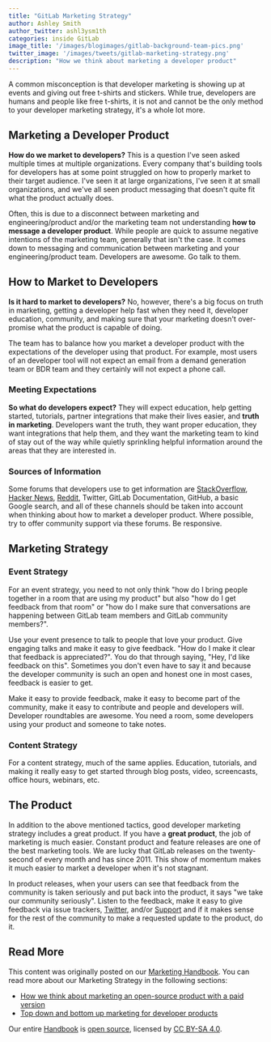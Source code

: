 ```yaml
---
title: "GitLab Marketing Strategy"
author: Ashley Smith
author_twitter: ashl3ysm1th
categories: inside GitLab
image_title: '/images/blogimages/gitlab-background-team-pics.png'
twitter_image: '/images/tweets/gitlab-marketing-strategy.png'
description: "How we think about marketing a developer product"
---
```


A common misconception is that developer marketing is showing up at
events and giving out free t-shirts and stickers. While true,
developers are humans and people like free t-shirts, it is not
and cannot be the only method to your developer marketing
strategy, it's a whole lot more.

<!-- more -->

## Marketing a Developer Product

**How do we market to developers?** This is a question I've seen asked
multiple times at multiple organizations. Every company that's building
tools for developers has at some point struggled on how to properly
market to their target audience. I've seen it at large organizations,
I've seen it at small organizations, and we've all seen product
messaging that doesn't quite fit what the product actually does.

Often,
this is due to a disconnect between marketing and engineering/product
and/or the marketing team not understanding **how to message a developer
product**. While people are quick to assume negative intentions of the
marketing team, generally that isn't the case. It comes down to messaging
and communication between marketing and your engineering/product team.
Developers are awesome. Go talk to them.

## How to Market to Developers

**Is it hard to market to developers?** No, however, there's a big focus on
truth in marketing, getting a developer help fast when they need it,
developer education, community, and making sure that your marketing
doesn't over-promise what the product is capable of doing.

The team has to balance how you market a developer product with the
expectations of the developer using that product. For example, most
users of an developer tool will not expect an email from a demand
generation team or BDR team and they certainly will not expect a phone call.

### Meeting Expectations

**So what do developers expect?** They will expect education, help getting
started, tutorials, partner integrations that make their lives easier,
and **truth in marketing**. Developers want the truth, they want
proper education, they want integrations that help them, and they want
the marketing team to kind of stay out of the way while quietly
sprinkling helpful information around the areas that they are interested in.

### Sources of Information

Some forums that developers use to get information are
[StackOverflow](https://www.stackoverflow.com),
[Hacker News](https://news.ycombinator.com/),
[Reddit](https://www.reddit.com/r/gitlab/), Twitter, GitLab Documentation,
GitHub, a basic Google search, and all of these channels should be
taken into account when thinking about how to market a developer product.
Where possible, try to offer community support via these forums. Be responsive.

## Marketing Strategy

### Event Strategy

For an event strategy, you need to not only think "how do I bring people
together in a room that are using my product" but also "how do I get
feedback from that room" or "how do I make sure that conversations are
happening between GitLab team members and GitLab community members?".

Use your event presence to talk to people that love your product. Give
engaging talks and make it easy to give feedback. "How do I make it clear that
feedback is appreciated?". You do that through saying, "Hey, I'd like feedback
on this". Sometimes you don't even have to say it and because the developer
community is such an open and honest one in most cases, feedback is easier
to get.

Make it easy to provide feedback, make it easy to become part of the
community, make it easy to contribute and people and developers will.
Developer roundtables are awesome. You need a room, some developers using
your product and someone to take notes.

### Content Strategy

For a content strategy, much of the same applies. Education, tutorials,
and making it really easy to get started through blog posts, video,
screencasts, office hours, webinars, etc.

## The Product

In addition to the above mentioned tactics, good developer marketing
strategy includes a great product. If you have a **great product**, the
job of marketing is much easier. Constant product and feature releases
are one of the best marketing tools. We are lucky that GitLab releases
on the twenty-second of every month and has since 2011. This show of
momentum makes it much easier to market a developer when it's not stagnant.

In product releases, when your users can see that feedback from the
community is taken seriously and put back into the product, it says
"we take our community seriously". Listen to the feedback, make it
easy to give feedback via issue trackers, [Twitter](https://twitter.com/gitlab),
and/or [Support](/getting-help/) and
if it makes sense for the rest of the community to make a requested
update to the product, do it.

## Read More

This content was originally posted on our [Marketing Handbook](/handbook/marketing/).
You can read more about our Marketing Strategy in the following sections:

- [How we think about marketing an open-source product with a paid version](/handbook/marketing/#how-we-think-about-marketing-an-open-source-product-with-a-paid-version)
- [Top down and bottom up marketing for developer products](/handbook/marketing/#top-down-and-bottom-up-marketing-for-developer-products)

Our entire [Handbook](/handbook/) is [open source](/2016/07/12/our-handbook-is-open-source-heres-why/), licensed by [CC BY-SA 4.0](https://creativecommons.org/licenses/by-sa/4.0/).
